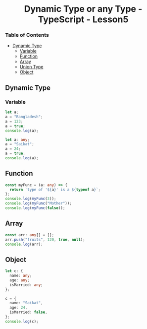 <br />
 <p align="center">
    <h1 align="center"> Dynamic Type or any Type - TypeScript - Lesson5 </h1>
</p>

<!-- TABLE OF CONTENTS -->

### Table of Contents

- [Dynamic Type](#dynamic-type)
  - [Variable](#variable)
  - [Function](#function)
  - [Array](#array)
  - [Union Type](#union-type)
  - [Object](#object)

## Dynamic Type

### Variable

```typescript
let a;
a = "Bangladesh";
a = 123;
a = true;
console.log(a);
```

```typescript
let a: any;
a = "Saikat";
a = 24;
a = true;
console.log(a);
```

## Function

```typescript
const myFunc = (a: any) => {
  return `type of '${a}' is a ${typeof a}`;
};
console.log(myFunc(3));
console.log(myFunc("Mother"));
console.log(myFunc(false));
```

## Array

```typescript
const arr: any[] = [];
arr.push("fruits", 120, true, null);
console.log(arr);
```

## Object

```typescript
let c: {
  name: any;
  age: any;
  isMarried: any;
};

c = {
  name: "Saikat",
  age: 24,
  isMarried: false,
};
console.log(c);
```
